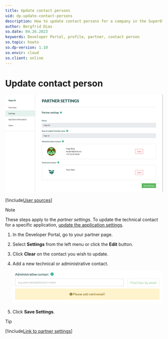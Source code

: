 ```yaml
---
title: Update contact persons
uid: dp-update-contact-persons
description: How to update contact persons for a company in the SuperOffice Developer Portal.
author: Bergfrid Dias
so.date: 04.26.2023
keywords: Developer Portal, profile, partner, contact person
so.topic: howto
so.dp-version: 1.10
so.envir: cloud
so.client: online
---
```


# Update contact person

![Partner settings -screenshot][img1]

[!include[User sources](../partner/includes/note-users-collection.md)]

> [!NOTE]
> These steps apply to the *partner settings*. To update the technical contact for a specific application, [update the application settings][1].

1. In the Developer Portal, go to your partner page.

2. Select **Settings** from the left menu or click the **Edit** button.

3. Click **Clear** on the contact you wish to update.

4. Add a new technical or administrative contact.

    ![Administrative contact field -screenshot][img2]

5. Click **Save Settings**.

<!-- markdownlint-disable DOCSMD007 -->
> [!TIP]
[!include[Link to partner settings](../includes/see-partner-settings.md)]
<!-- markdownlint-restore -->

<!-- Referenced links -->
[1]: update-app.md

<!-- Referenced images -->
[img1]: ../partner/media/partner-settings.png
[img2]: media/select-contact.png
